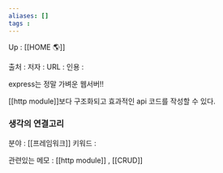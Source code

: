 ```yaml
---
aliases: []
tags : 
---
```

Up : [[HOME 🌎]]

출처 :
저자 :
URL : 
인용 : 

express는 정말 가벼운 웹서버!! 

[[http module]]보다 구조화되고 효과적인 api 코드를 작성할 수 있다. 


### 생각의 연결고리
분야 : [[프레임워크]]
키워드 :

관련있는 메모 : [[http module]] , [[CRUD]]
